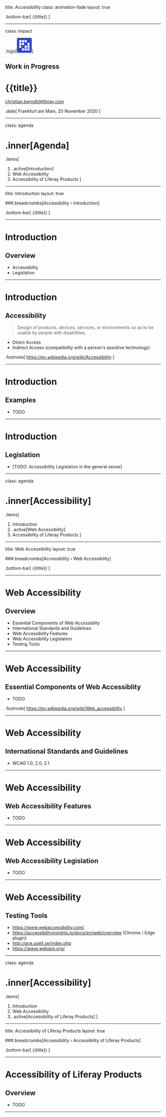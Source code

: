 title: Accessibility 
class: animation-fade
layout: true

.bottom-bar[
  {{title}}
]

---

class: impact

.logo[<img src="images/liferay-waffle.svg">]

## Work in Progress

# {{title}}

christian.berndt@liferay.com

.date[
  Frankfurt am Main, 20 November 2020
]

---

class: agenda

# .inner[Agenda]

.items[
1. .active[Introduction]
1. Web Accessibility
1. Accessibility of Liferay Products 
]

---

title: Introduction 
layout: true

###.breadcrumbs[Accessibility › Introduction]

.bottom-bar[
  {{title}}
]

---

# Introduction 

## Overview

* Accessibility
* Legislation


---

# Introduction 

## Accessibility 

> Design of products, devices, services, or environments so as to be usable by people with disabilities.

* Direct Access
* Indirect Access (compatibility with a person's assistive technology) 


.footnote[
  https://en.wikipedia.org/wiki/Accessibility
]

---

# Introduction

## Examples 

* TODO

---

# Introduction

## Legislation

* [TODO: Accessibility Legislation in the general sense]

---

class: agenda

# .inner[Accessibility]

.items[
1. Introduction
1. .active[Web Accessibility]
1. Accessibility of Liferay Products
]

---

title: Web Accessibility 
layout: true

###.breadcrumbs[Accessibility › Web Accessibility]

.bottom-bar[
  {{title}}
]

---

# Web Accessibility

## Overview

* Essential Components of Web Accessiblity 
* International Standards and Guidelines
* Web Accessibility Features
* Web Accessibility Legislation
* Testing Tools

---

# Web Accessibility 

## Essential Components of Web Accessiblity 

* TODO

.footnote[
https://en.wikipedia.org/wiki/Web_accessibility
]

---

# Web Accessibility 

## International Standards and Guidelines 

* WCAG 1.0, 2.0, 2.1 

---

# Web Accessibility 

## Web Accessibility Features 

* TODO

---

# Web Accessibility 

## Web Accessibility Legislation 

* TODO

---

# Web Accessibility 

## Testing Tools 

* https://www.webaccessibility.com/
* https://accessibilityinsights.io/docs/en/web/overview (Chrome / Edge plugin)
* http://ace.useit.se/index.php
* https://wave.webaim.org/ 

---

class: agenda

# .inner[Accessibility]

.items[
1. Introduction
1. Web Accessibility
1. .active[Accessibility of Liferay Products] 
]

---

title: Accessibility of Liferay Products 
layout: true

###.breadcrumbs[Accessibility › Accessibility of Liferay Products]

.bottom-bar[
  {{title}}
]

---

# Accessibility of Liferay Products 

## Overview 

* TODO

---

